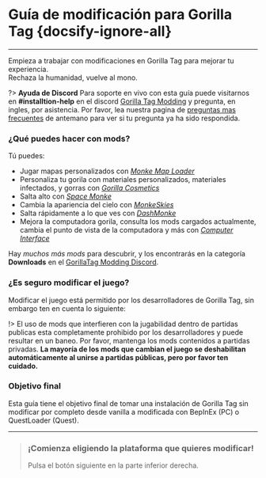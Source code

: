# Guía de modificación para Gorilla Tag {docsify-ignore-all}
---
Empieza a trabajar con modificaciones en Gorilla Tag para mejorar tu experiencia.  
Rechaza la humanidad, vuelve al mono.

<div class="horizontal bordered" data-ea-publisher="gorillatagmodding-burrito-software" data-ea-type="image" data-ea-manual="true" id="introduction"></div>

?> **Ayuda de Discord** Para soporte en vivo con esta guía puede visitarnos en **#installtion-help** en el discord [Gorilla Tag Modding](https://discord.gg/b2MhDBAzTv) y pregunta, en ingles, por asistencia. Por favor, lea nuestra pagina de [preguntas mas frecuentes](faq) de antemano para ver si tu pregunta ya ha sido respondida.

### ¿Qué puedes hacer con mods?

Tú puedes:
- Jugar mapas personalizados con [*Monke Map Loader*](https://monkemaphub.com/)
- Personaliza tu gorila con materiales personalizados, materiales infectados, y gorras con [*Gorilla Cosmetics*](https://github.com/legoandmars/GorillaCosmetics)
- Salta alto con [*Space Monke*](https://github.com/legoandmars/SpaceMonke)
- Cambia la apariencia del cielo con [*MonkeSkies*](https://github.com/Raemien/MonkeSkies)
- Salta rápidamente a lo que ves con [*DashMonke*](https://github.com/TrueTamashii/DashMonke)
- Mejora la computadora gorila, consulta los mods cargados actualmente, cambia el punto de vista de la computadora y más con [*Computer Interface*](https://github.com/ToniMacaroni/ComputerInterface)

Hay *muchos más mods* para descubrir, y los encontrarás en la categoría **Downloads** en el [GorillaTag Modding Discord](https://discord.gg/b2MhDBAzTv).

### ¿Es seguro modificar el juego?

Modificar el juego está permitido por los desarrolladores de Gorilla Tag, sin embargo ten en cuenta lo siguiente:

!> El uso de mods que interfieren con la jugabilidad dentro de partidas publicas esta completamente prohibido por los desarrolladores y puede resultar en un baneo. Por favor, mantenga los mods contenidos a partidas privadas. **La mayoría de los mods que cambian el juego se deshabilitan automáticamente al unirse a partidas públicas, pero por favor ten cuidado.**

### Objetivo final

Esta guía tiene el objetivo final de tomar una instalación de Gorilla Tag sin modificar por completo desde vanilla a modificada con BepInEx (PC) o QuestLoader (Quest).

---
>
> ### ¡Comienza eligiendo la plataforma que quieres modificar!
> 
> Pulsa el botón siguiente en la parte inferior derecha.

